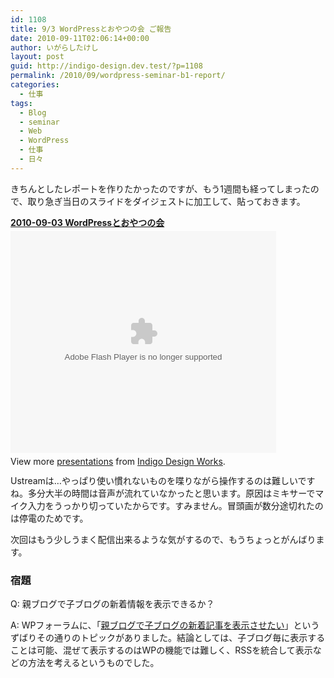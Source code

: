 ```yaml
---
id: 1108
title: 9/3 WordPressとおやつの会 ご報告
date: 2010-09-11T02:06:14+00:00
author: いがらしたけし
layout: post
guid: http://indigo-design.dev.test/?p=1108
permalink: /2010/09/wordpress-seminar-b1-report/
categories:
  - 仕事
tags:
  - Blog
  - seminar
  - Web
  - WordPress
  - 仕事
  - 日々
---
```

きちんとしたレポートを作りたかったのですが、もう1週間も経ってしまったので、取り急ぎ当日のスライドをダイジェストに加工して、貼っておきます。

<div style="width:425px" id="__ss_5159892"><strong style="display:block;margin:12px 0 4px"><a href="http://www.slideshare.net/takeshi81/20100903-wordpress" title="2010-09-03 WordPressとおやつの会">2010-09-03 WordPressとおやつの会</a></strong><object id="__sse5159892" width="425" height="355"><param name="movie" value="http://static.slidesharecdn.com/swf/ssplayer2.swf?doc=100903wordpressoyatsutrim-100909000026-phpapp02&stripped_title=20100903-wordpress" /><param name="allowFullScreen" value="true"/><param name="allowScriptAccess" value="always"/><embed name="__sse5159892" src="http://static.slidesharecdn.com/swf/ssplayer2.swf?doc=100903wordpressoyatsutrim-100909000026-phpapp02&stripped_title=20100903-wordpress" type="application/x-shockwave-flash" allowscriptaccess="always" allowfullscreen="true" width="425" height="355"></embed></object><div style="padding:5px 0 12px">View more <a href="http://www.slideshare.net/">presentations</a> from <a href="http://www.slideshare.net/takeshi81">Indigo Design Works</a>.</div></div>
<!--more-->
Ustreamは…やっぱり使い慣れないものを喋りながら操作するのは難しいですね。多分大半の時間は音声が流れていなかったと思います。原因はミキサーでマイク入力をうっかり切っていたからです。すみません。冒頭画が数分途切れたのは停電のためです。

次回はもう少しうまく配信出来るような気がするので、もうちょっとがんばります。

<h3>宿題</h3>
Q: 親ブログで子ブログの新着情報を表示できるか？

A: WPフォーラムに、「<a href="http://ja.forums.wordpress.org/topic/4609">親ブログで子ブログの新着記事を表示させたい</a>」というずばりその通りのトピックがありました。結論としては、子ブログ毎に表示することは可能、混ぜて表示するのはWPの機能では難しく、RSSを統合して表示などの方法を考えるというものでした。
